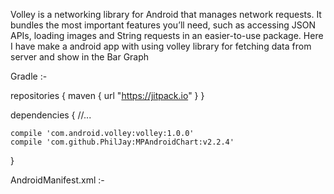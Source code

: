 Volley is a networking library for Android that manages network requests. It bundles the most important features you’ll need, such as accessing JSON APIs, loading images and String requests in an easier-to-use package.
Here I have make a android app with using volley library for fetching data from server and show in the Bar Graph


Gradle :-

repositories {
    maven { url "https://jitpack.io" }
}

dependencies {
    //...

    compile 'com.android.volley:volley:1.0.0'
    compile 'com.github.PhilJay:MPAndroidChart:v2.2.4'

}

AndroidManifest.xml :-
<uses-permission android:name="android.permission.INTERNET" />


